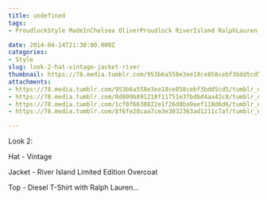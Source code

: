 ```yaml
---
title: undefined
tags:
- ProudlockStyle MadeInChelsea OliverProudlock RiverIsland RalphLauren Diesel Timberland

date: 2014-04-14T21:30:00.000Z
categories:
- Style
slug: look-2-hat-vintage-jacket-river
thumbnail: https://78.media.tumblr.com/953b6a558e3ee18ce858cebf3bdd5cd5/tumblr_n2a467Ssrd1rhrm24o1_540.jpg
attachments:
- https://78.media.tumblr.com/953b6a558e3ee18ce858cebf3bdd5cd5/tumblr_n2a467Ssrd1rhrm24o1_1280.jpg
- https://78.media.tumblr.com/0d809b891218f11751e3fbdbd4aa42c8/tumblr_n2a467Ssrd1rhrm24o2_1280.jpg
- https://78.media.tumblr.com/1cf8f6630822e1f26d8ba9aef118d6d6/tumblr_n2a467Ssrd1rhrm24o4_1280.jpg
- https://78.media.tumblr.com/8f6fe28caa7ce3e3032363ad1211c7af/tumblr_n2a467Ssrd1rhrm24o3_1280.jpg

---
```


Look 2: 

  Hat - Vintage 

  Jacket - River Island Limited Edition Overcoat 

  Top - Diesel T-Shirt with Ralph Lauren...
